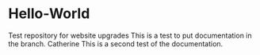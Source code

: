 # Hello-World
Test repository for website upgrades
This is a test to put documentation in the branch. Catherine 
This is a second test of the documentation. 
